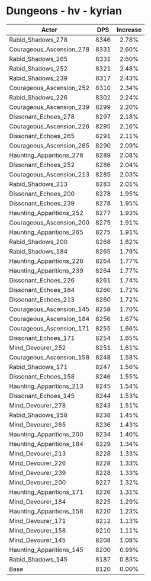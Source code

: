 # Dungeons - hv - kyrian
| Actor | DPS | Increase |
|---|:---:|:---:|
|Rabid_Shadows_278|8346|2.78%|
|Courageous_Ascension_278|8331|2.60%|
|Rabid_Shadows_265|8331|2.60%|
|Rabid_Shadows_252|8321|2.48%|
|Rabid_Shadows_239|8317|2.43%|
|Courageous_Ascension_252|8310|2.34%|
|Rabid_Shadows_226|8302|2.24%|
|Courageous_Ascension_239|8299|2.20%|
|Dissonant_Echoes_278|8297|2.18%|
|Courageous_Ascension_226|8295|2.16%|
|Dissonant_Echoes_265|8291|2.11%|
|Courageous_Ascension_265|8290|2.09%|
|Haunting_Apparitions_278|8289|2.08%|
|Dissonant_Echoes_252|8286|2.04%|
|Courageous_Ascension_213|8285|2.03%|
|Rabid_Shadows_213|8283|2.01%|
|Dissonant_Echoes_200|8278|1.95%|
|Dissonant_Echoes_239|8278|1.95%|
|Haunting_Apparitions_252|8277|1.93%|
|Courageous_Ascension_200|8275|1.91%|
|Haunting_Apparitions_265|8275|1.91%|
|Rabid_Shadows_200|8268|1.82%|
|Rabid_Shadows_184|8265|1.79%|
|Haunting_Apparitions_226|8264|1.77%|
|Haunting_Apparitions_239|8264|1.77%|
|Dissonant_Echoes_226|8261|1.74%|
|Dissonant_Echoes_184|8260|1.72%|
|Dissonant_Echoes_213|8260|1.72%|
|Courageous_Ascension_145|8258|1.70%|
|Courageous_Ascension_184|8256|1.67%|
|Courageous_Ascension_171|8255|1.66%|
|Dissonant_Echoes_171|8254|1.65%|
|Mind_Devourer_252|8251|1.61%|
|Courageous_Ascension_158|8248|1.58%|
|Rabid_Shadows_171|8247|1.56%|
|Dissonant_Echoes_158|8246|1.55%|
|Haunting_Apparitions_213|8245|1.54%|
|Dissonant_Echoes_145|8244|1.53%|
|Mind_Devourer_278|8243|1.51%|
|Rabid_Shadows_158|8238|1.45%|
|Mind_Devourer_265|8236|1.43%|
|Haunting_Apparitions_200|8234|1.40%|
|Haunting_Apparitions_184|8229|1.34%|
|Mind_Devourer_213|8228|1.33%|
|Mind_Devourer_226|8228|1.33%|
|Mind_Devourer_239|8228|1.33%|
|Mind_Devourer_200|8227|1.32%|
|Haunting_Apparitions_171|8226|1.31%|
|Mind_Devourer_184|8225|1.29%|
|Haunting_Apparitions_158|8220|1.23%|
|Mind_Devourer_171|8212|1.13%|
|Mind_Devourer_158|8210|1.11%|
|Mind_Devourer_145|8208|1.08%|
|Haunting_Apparitions_145|8200|0.99%|
|Rabid_Shadows_145|8187|0.83%|
|Base|8120|0.00%|
